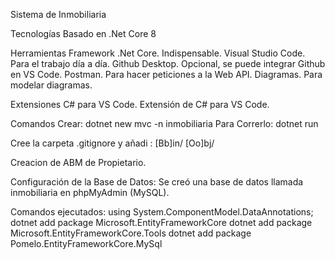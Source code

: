 Sistema de Inmobiliaria


Tecnologías
Basado en .Net Core 8

Herramientas
Framework .Net Core. Indispensable.
Visual Studio Code. Para el trabajo día a día.
Github Desktop. Opcional, se puede integrar Github en VS Code.
Postman. Para hacer peticiones a la Web API.
Diagramas. Para modelar diagramas.

Extensiones
C# para VS Code. Extensión de C# para VS Code.

Comandos
Crear: dotnet new mvc -n inmobiliaria
Para Correrlo: dotnet run

Cree la carpeta .gitignore y añadi :
[Bb]in/
[Oo]bj/

Creacion de ABM de Propietario.

Configuración de la Base de Datos: Se creó una base de datos llamada inmobiliaria en phpMyAdmin (MySQL). 

Comandos ejecutados:
using System.ComponentModel.DataAnnotations;
dotnet add package Microsoft.EntityFrameworkCore
dotnet add package Microsoft.EntityFrameworkCore.Tools
dotnet add package Pomelo.EntityFrameworkCore.MySql
